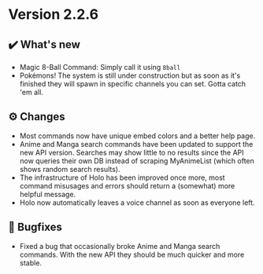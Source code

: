 # Version 2.2.6

## ✔️ What's new

- Magic 8-Ball Command: Simply call it using `8ball`
- Pokémons! The system is still under construction but as soon as it's finished they will spawn in specific channels you can set. Gotta catch 'em all.

## ⚙️ Changes

- Most commands now have unique embed colors and a better help page.
- Anime and Manga search commands have been updated to support the new API version. Searches may show little to no results since the API now queries their own DB instead of scraping MyAnimeList (which often shows random search results).
- The infrastructure of Holo has been improved once more, most command misusages and errors should return a (somewhat) more helpful message.
- Holo now automatically leaves a voice channel as soon as everyone left.

## 🐜 Bugfixes

- Fixed a bug that occasionally broke Anime and Manga search commands. With the new API they should be much quicker and more stable.

